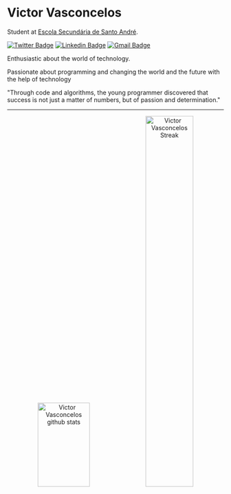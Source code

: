 # Victor Vasconcelos

Student at <a href="https://www.aesa.edu.pt/edu/index.php/escolas/essa" target="_blank">Escola Secundária de Santo André</a>.

[![Twitter Badge](https://img.shields.io/badge/-@ovasconcelos-3b82f6?style=flat-square&labelColor=3b82f6&logo=twitter&logoColor=white&link=https://twitter.com/dieegosf)](https://twitter.com/dieegosf) 
[![Linkedin Badge](https://img.shields.io/badge/-Vcitor%20Vasconcelos-3b82f6?style=flat-square&logo=Linkedin&logoColor=white&link=https://www.linkedin.com/in/victor-vasconcelos-024b65283/)](https://www.linkedin.com/in/victor-vasconcelos-024b65283/) 
[![Gmail Badge](https://img.shields.io/badge/victorolimpiovasconcelos2006@gmail.com-3b82f6?style=flat-square&logo=Gmail&logoColor=white&link=mailto:victorolimpiovasconcelos2006@gmail.com)](mailto:victorolimpiovasconcelos@gmail.com)

Enthusiastic about the world of technology.

Passionate about programming and changing the world and the future with the help of technology

"Through code and algorithms, the young programmer discovered that success is not just a matter of numbers, but of passion and determination."

<hr>

<div align="center">
  <img width="49%" height="195px" src="https://github-readme-stats.vercel.app/api?username=ovasconceloss&show_icons=true&count_private=true&hide_border=true&title_color=3b82f6&icon_color=3b82f6&text_color=3b82f6&bg_color=0d1117" alt="Victor Vasconcelos github stats" />
    <a href="https://git.io/streak-stats"><img width="47%" heigh="195px" src="https://streak-stats.demolab.com?user=ovasconceloss&theme=transparent&hide_border=true&date_format=j%2Fn%5B%2FY%5D" alt="Victor Vasconcelos Streak"></a>
</div>
